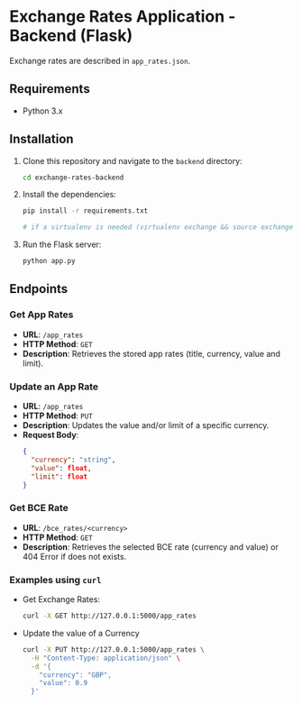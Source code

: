 
# Exchange Rates Application - Backend (Flask)

Exchange rates are described in `app_rates.json`.

## Requirements

- Python 3.x

## Installation

1. Clone this repository and navigate to the `backend` directory:
    ```sh
    cd exchange-rates-backend
    ```

2. Install the dependencies:
    ```sh
    pip install -r requirements.txt

    # if a virtualenv is needed (virtualenv exchange && source exchange/bin/activate) before pip install command
    ```

3. Run the Flask server:
    ```sh
    python app.py
    ```

## Endpoints

### Get App Rates

- **URL**: `/app_rates`
- **HTTP Method**: `GET`
- **Description**: Retrieves the stored app rates (title, currency, value and limit).

### Update an App Rate

- **URL**: `/app_rates`
- **HTTP Method**: `PUT`
- **Description**: Updates the value and/or limit of a specific currency.
- **Request Body**:
    ```json
    {
      "currency": "string",
      "value": float,
      "limit": float
    }
    ```

### Get BCE Rate

- **URL**: `/bce_rates/<currency>`
- **HTTP Method**: `GET`
- **Description**: Retrieves the selected BCE rate (currency and value) or 404 Error if does not exists.


### Examples using `curl`

- Get Exchange Rates:
  ```sh
  curl -X GET http://127.0.0.1:5000/app_rates
  ```
- Update the value of a Currency
  ```sh
  curl -X PUT http://127.0.0.1:5000/app_rates \
    -H "Content-Type: application/json" \
    -d '{
      "currency": "GBP",
      "value": 0.9
    }'
  ```
